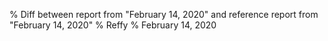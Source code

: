 % Diff between report from "February 14, 2020" and reference report from "February 14, 2020"
% Reffy
% February 14, 2020

